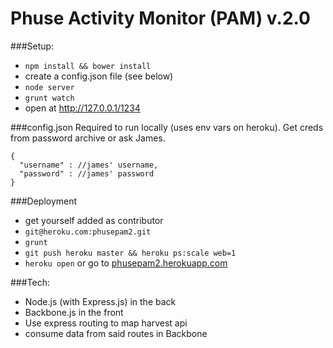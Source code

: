 Phuse Activity Monitor (PAM) v.2.0
====================================

###Setup:
- `npm install && bower install`
- create a config.json file (see below)
- `node server`
- `grunt watch`
- open at http://127.0.0.1/1234

###config.json
Required to run locally (uses env vars on heroku). Get creds from password archive or ask James.

    {
      "username" : //james' username,
      "password" : //james' password
    }

###Deployment

- get yourself added as contributor
- `git@heroku.com:phusepam2.git`
- `grunt`
- `git push heroku master && heroku ps:scale web=1`
- `heroku open` or go to [phusepam2.herokuapp.com](http://phusepam2.herokuapp.com/)

###Tech:
- Node.js (with Express.js) in the back
- Backbone.js in the front
- Use express routing to map harvest api
- consume data from said routes in Backbone